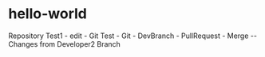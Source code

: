# hello-world
Repository
Test1 - edit - Git 
Test - Git - DevBranch - PullRequest - Merge
--Changes from Developer2 Branch
